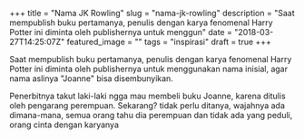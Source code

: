 +++
title = "Nama JK Rowling"
slug = "nama-jk-rowling"
description = "Saat mempublish buku pertamanya, penulis dengan karya fenomenal Harry Potter ini diminta oleh publishernya untuk menggun"
date = "2018-03-27T14:25:07Z"
featured_image = ""
tags = "inspirasi"
draft = true
+++ 
 
Saat mempublish buku pertamanya, penulis dengan karya fenomenal Harry Potter ini diminta oleh publishernya untuk menggunakan nama inisial, agar nama aslinya "Joanne" bisa disembunyikan.

Penerbitnya takut laki-laki ngga mau membeli buku Joanne, karena ditulis oleh pengarang perempuan. Sekarang? tidak perlu ditanya, wajahnya ada dimana-mana, semua orang tahu dia perempuan dan tidak ada yang peduli, orang cinta dengan karyanya